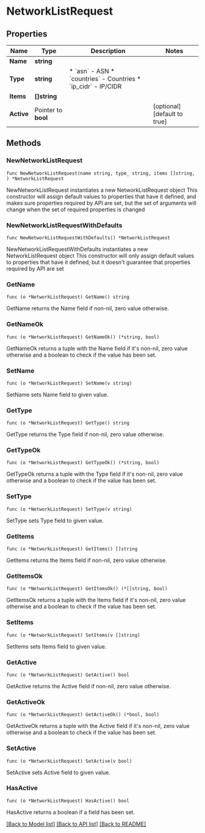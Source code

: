 # NetworkListRequest

## Properties

Name | Type | Description | Notes
------------ | ------------- | ------------- | -------------
**Name** | **string** |  | 
**Type** | **string** | * &#x60;asn&#x60; - ASN * &#x60;countries&#x60; - Countries * &#x60;ip_cidr&#x60; - IP/CIDR | 
**Items** | **[]string** |  | 
**Active** | Pointer to **bool** |  | [optional] [default to true]

## Methods

### NewNetworkListRequest

`func NewNetworkListRequest(name string, type_ string, items []string, ) *NetworkListRequest`

NewNetworkListRequest instantiates a new NetworkListRequest object
This constructor will assign default values to properties that have it defined,
and makes sure properties required by API are set, but the set of arguments
will change when the set of required properties is changed

### NewNetworkListRequestWithDefaults

`func NewNetworkListRequestWithDefaults() *NetworkListRequest`

NewNetworkListRequestWithDefaults instantiates a new NetworkListRequest object
This constructor will only assign default values to properties that have it defined,
but it doesn't guarantee that properties required by API are set

### GetName

`func (o *NetworkListRequest) GetName() string`

GetName returns the Name field if non-nil, zero value otherwise.

### GetNameOk

`func (o *NetworkListRequest) GetNameOk() (*string, bool)`

GetNameOk returns a tuple with the Name field if it's non-nil, zero value otherwise
and a boolean to check if the value has been set.

### SetName

`func (o *NetworkListRequest) SetName(v string)`

SetName sets Name field to given value.


### GetType

`func (o *NetworkListRequest) GetType() string`

GetType returns the Type field if non-nil, zero value otherwise.

### GetTypeOk

`func (o *NetworkListRequest) GetTypeOk() (*string, bool)`

GetTypeOk returns a tuple with the Type field if it's non-nil, zero value otherwise
and a boolean to check if the value has been set.

### SetType

`func (o *NetworkListRequest) SetType(v string)`

SetType sets Type field to given value.


### GetItems

`func (o *NetworkListRequest) GetItems() []string`

GetItems returns the Items field if non-nil, zero value otherwise.

### GetItemsOk

`func (o *NetworkListRequest) GetItemsOk() (*[]string, bool)`

GetItemsOk returns a tuple with the Items field if it's non-nil, zero value otherwise
and a boolean to check if the value has been set.

### SetItems

`func (o *NetworkListRequest) SetItems(v []string)`

SetItems sets Items field to given value.


### GetActive

`func (o *NetworkListRequest) GetActive() bool`

GetActive returns the Active field if non-nil, zero value otherwise.

### GetActiveOk

`func (o *NetworkListRequest) GetActiveOk() (*bool, bool)`

GetActiveOk returns a tuple with the Active field if it's non-nil, zero value otherwise
and a boolean to check if the value has been set.

### SetActive

`func (o *NetworkListRequest) SetActive(v bool)`

SetActive sets Active field to given value.

### HasActive

`func (o *NetworkListRequest) HasActive() bool`

HasActive returns a boolean if a field has been set.


[[Back to Model list]](../README.md#documentation-for-models) [[Back to API list]](../README.md#documentation-for-api-endpoints) [[Back to README]](../README.md)



